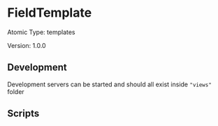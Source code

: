 # FieldTemplate

Atomic Type: templates

Version: 1.0.0

## Development

Development servers can be started and should all exist inside `"views"` folder

## Scripts
